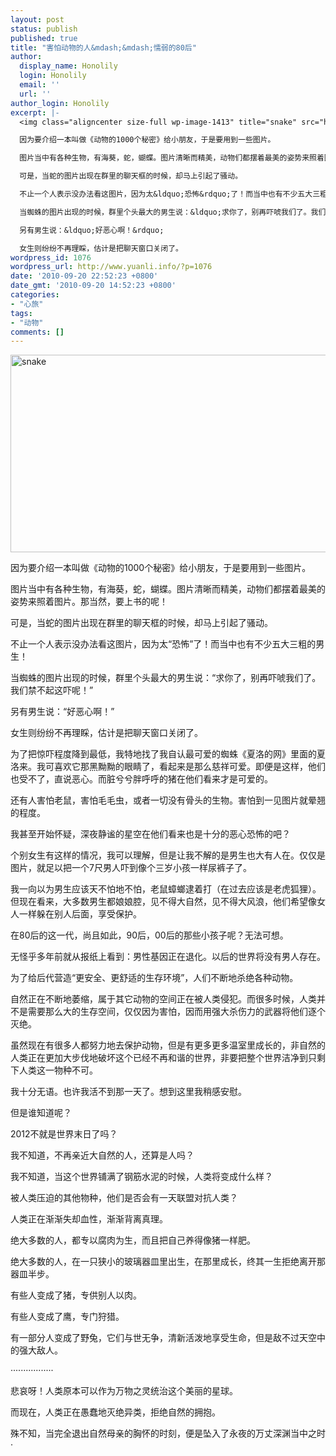 ```yaml
---
layout: post
status: publish
published: true
title: "害怕动物的人&mdash;&mdash;懦弱的80后"
author:
  display_name: Honolily
  login: Honolily
  email: ''
  url: ''
author_login: Honolily
excerpt: |-
  <img class="aligncenter size-full wp-image-1413" title="snake" src="http:&#47;&#47;www.yuanli.info&#47;wp-content&#47;uploads&#47;2010&#47;09&#47;snake.jpg" alt="snake" width="550" height="316" &#47;>

  因为要介绍一本叫做《动物的1000个秘密》给小朋友，于是要用到一些图片。

  图片当中有各种生物，有海葵，蛇，蝴蝶。图片清晰而精美，动物们都摆着最美的姿势来照着图片。那当然，要上书的呢！

  可是，当蛇的图片出现在群里的聊天框的时候，却马上引起了骚动。

  不止一个人表示没办法看这图片，因为太&ldquo;恐怖&rdquo;了！而当中也有不少五大三粗的男生！

  当蜘蛛的图片出现的时候，群里个头最大的男生说：&ldquo;求你了，别再吓唬我们了。我们禁不起这吓呢！&rdquo;

  另有男生说：&ldquo;好恶心啊！&rdquo;

  女生则纷纷不再理睬，估计是把聊天窗口关闭了。
wordpress_id: 1076
wordpress_url: http://www.yuanli.info/?p=1076
date: '2010-09-20 22:52:23 +0800'
date_gmt: '2010-09-20 14:52:23 +0800'
categories:
- "心旅"
tags:
- "动物"
comments: []
---
```

<p><img class="aligncenter size-full wp-image-1413" title="snake" src="http:&#47;&#47;www.yuanli.info&#47;wp-content&#47;uploads&#47;2010&#47;09&#47;snake.jpg" alt="snake" width="550" height="316" &#47;></p>
<p>因为要介绍一本叫做《动物的1000个秘密》给小朋友，于是要用到一些图片。</p>
<p>图片当中有各种生物，有海葵，蛇，蝴蝶。图片清晰而精美，动物们都摆着最美的姿势来照着图片。那当然，要上书的呢！</p>
<p>可是，当蛇的图片出现在群里的聊天框的时候，却马上引起了骚动。</p>
<p>不止一个人表示没办法看这图片，因为太&ldquo;恐怖&rdquo;了！而当中也有不少五大三粗的男生！</p>
<p>当蜘蛛的图片出现的时候，群里个头最大的男生说：&ldquo;求你了，别再吓唬我们了。我们禁不起这吓呢！&rdquo;</p>
<p>另有男生说：&ldquo;好恶心啊！&rdquo;</p>
<p>女生则纷纷不再理睬，估计是把聊天窗口关闭了。<a id="more"></a><a id="more-1076"></a></p>
<p>为了把惊吓程度降到最低，我特地找了我自认最可爱的蜘蛛《夏洛的网》里面的夏洛来。我可喜欢它那黑黝黝的眼睛了，看起来是那么慈祥可爱。即便是这样，他们也受不了，直说恶心。而脏兮兮胖呼呼的猪在他们看来才是可爱的。</p>
<p>还有人害怕老鼠，害怕毛毛虫，或者一切没有骨头的生物。害怕到一见图片就晕翘的程度。</p>
<p>我甚至开始怀疑，深夜静谧的星空在他们看来也是十分的恶心恐怖的吧？</p>
<p>个别女生有这样的情况，我可以理解，但是让我不解的是男生也大有人在。仅仅是图片，就足以把一个7尺男人吓到像个三岁小孩一样尿裤子了。</p>
<p>我一向以为男生应该天不怕地不怕，老鼠蟑螂逮着打（在过去应该是老虎狐狸）。但现在看来，大多数男生都娘娘腔，见不得大自然，见不得大风浪，他们希望像女人一样躲在别人后面，享受保护。</p>
<p>在80后的这一代，尚且如此，90后，00后的那些小孩子呢？无法可想。</p>
<p>无怪乎多年前就从报纸上看到：男性基因正在退化。以后的世界将没有男人存在。</p>
<p>为了给后代营造&ldquo;更安全、更舒适的生存环境&rdquo;，人们不断地杀绝各种动物。</p>
<p>自然正在不断地萎缩，属于其它动物的空间正在被人类侵犯。而很多时候，人类并不是需要那么大的生存空间，仅仅因为害怕，因而用强大杀伤力的武器将他们逐个灭绝。</p>
<p>虽然现在有很多人都努力地去保护动物，但是有更多更多温室里成长的，非自然的人类正在更加大步伐地破坏这个已经不再和谐的世界，非要把整个世界洁净到只剩下人类这一物种不可。</p>
<p>我十分无语。也许我活不到那一天了。想到这里我稍感安慰。</p>
<p>但是谁知道呢？</p>
<p>2012不就是世界末日了吗？</p>
<p>我不知道，不再亲近大自然的人，还算是人吗？</p>
<p>我不知道，当这个世界铺满了钢筋水泥的时候，人类将变成什么样？</p>
<p>被人类压迫的其他物种，他们是否会有一天联盟对抗人类？</p>
<p>人类正在渐渐失却血性，渐渐背离真理。</p>
<p>绝大多数的人，都专以腐肉为生，而且把自己养得像猪一样肥。</p>
<p>绝大多数的人，在一只狭小的玻璃器皿里出生，在那里成长，终其一生拒绝离开那器皿半步。</p>
<p>有些人变成了猪，专供别人以肉。</p>
<p>有些人变成了鹰，专门狩猎。</p>
<p>有一部分人变成了野兔，它们与世无争，清新活泼地享受生命，但是敌不过天空中的强大敌人。</p>
<p>&middot;&middot;&middot;&middot;&middot;&middot;&middot;&middot;&middot;&middot;&middot;&middot;&middot;&middot;&middot;&middot;&middot;</p>
<p>悲哀呀！人类原本可以作为万物之灵统治这个美丽的星球。</p>
<p>而现在，人类正在愚蠢地灭绝异类，拒绝自然的拥抱。</p>
<p>殊不知，当完全退出自然母亲的胸怀的时刻，便是坠入了永夜的万丈深渊当中之时&middot;</p>
